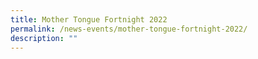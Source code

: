 ```yaml
---
title: Mother Tongue Fortnight 2022
permalink: /news-events/mother-tongue-fortnight-2022/
description: ""
---
```

